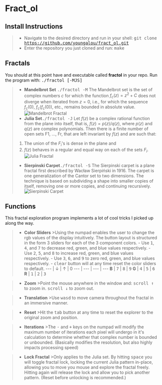 **Fract_ol**
=======

## Install Instructions
> - <i class="icon-folder-open"></i> Navigate to the desired directory and run in your shell:
> <kbd>git clone https://github.com/youngalou/fract_ol.git</kbd>
> - <i class="icon-folder-open"></i> Enter the repository you just cloned and run:
> <kbd>make</kbd>

## Fractals
You should at this point have and executable called **fractol** in your repo.
Run the program with: <kbd>./fractol [-MJS]</kbd>
> - **Mandelbrot Set** <kbd>./fractol -M</kbd>
The Mandelbrot set is the set of complex numbers $c$ for which the function $f_c(z) = z^2 + C$ does not diverge when iterated from $z = 0$, i.e., for which the sequence $f_c(0)$, $f_c(f_c(0))$, etc., remains bounded in absolute value.
![Mandelbrot Fractal](http://www.fractalposter.com/images/mandelbrot_set_02_969_720_480.jpg)
> - **Julia Set**<kbd>./fractol -J</kbd>
Let $f(z)$ be a complex rational function from the plane into itself, that is, $f(z) = p(z)/q(z)$, where $p(z)$ and $q(z)$ are complex polynomials. Then there is a finite number of open sets F1, ..., Fr, that are left invariant by $f(z)$ and are such that:
>1. The union of the $F_i$'s is dense in the plane and
>2. $f(z)$ behaves in a regular and equal way on each of the sets $F_i$.
![Julia Fractal](http://nuclear.mutantstargoat.com/articles/sdr_fract/julia_dust_big.png)
> - **Sierpinski Carpet**<kbd>./fractol -S</kbd>
The Sierpinski carpet is a plane fractal first described by Wacław Sierpiński in 1916. The carpet is one generalization of the Cantor set to two dimensions. The technique is based on subdividing a shape into smaller copies of itself, removing one or more copies, and continuing recursively.
![Sierpinski Carpet](http://paulbourke.net/fractals/carpet/hadamard.gif)

## Functions
This fractal exploration program implements a lot of cool tricks I picked up along the way.
>- **Color Sliders**
	>Using the numpad enables the user to change the rgb values of the display intuitively. The button layout is structured in the form 3 sliders for each of the 3 component colors.
	- Use <kbd>1</kbd>, <kbd>4</kbd>, and <kbd>7</kbd> to decrease red, green, and blue values respectively.
	- Use <kbd>2</kbd>, <kbd>5</kbd>, and <kbd>8</kbd> to increase red, green, and blue values respectively.
	- Use <kbd>3</kbd>, <kbd>6</kbd>, and <kbd>9</kbd> to zero red, green, and blue values respectively.
	- <kbd>clear</kbd> button will at any time reset the color sliders to default.
> --- | &darr; | &uarr; | 0
> --- | --- | --- | ---
> **B** | <kbd>7</kbd> | <kbd>8</kbd> | <kbd>9</kbd>
> **G** | <kbd>4</kbd> | <kbd>5</kbd> | <kbd>6</kbd>
> **R** | <kbd>1</kbd> | <kbd>2</kbd> | <kbd>3</kbd>

>- **Zoom**
	>Point the mouse anywhere in the window and:
	<kbd>scroll &uarr;</kbd> to zoom in.
	<kbd>scroll &darr;</kbd> to zoom out.

>- **Translation**
	>Use <kbd>w</kbd><kbd>a</kbd><kbd>s</kbd><kbd>d</kbd> to move camera throughout the fractal in an immersive manner.

>- **Reset**
	>Hit the <kbd>tab</kbd> button at any time to reset the explorer to the original zoom and position.

>- **Iterations**
	>The <kbd>-</kbd> and <kbd>+</kbd> keys on the numpad will modify the maximum number of iterations each pixel will undergo in it's calculation to determine whether that complex number is bounded or unbounded. (Basically modifies the resolution, but also highly impacts processing speed)

>- **Lock Fractal**
	>Only applies to the Julia set. By hitting <kbd>space</kbd> you will toggle fractal lock, locking the current Julia pattern in-place, allowing you to move you mouse and explore the fractal freely. Hitting again will release the lock and allow you to pick another pattern. (Reset before unlocking is recommended.)
